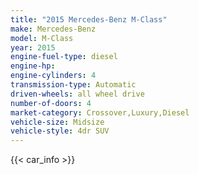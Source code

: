 ```yaml
---
title: "2015 Mercedes-Benz M-Class"
make: Mercedes-Benz
model: M-Class
year: 2015
engine-fuel-type: diesel
engine-hp: 
engine-cylinders: 4
transmission-type: Automatic
driven-wheels: all wheel drive
number-of-doors: 4
market-category: Crossover,Luxury,Diesel
vehicle-size: Midsize
vehicle-style: 4dr SUV
---
```


{{< car_info >}}
